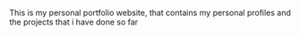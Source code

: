 This is my personal portfolio website, that contains my personal profiles and the projects that i have done so far


